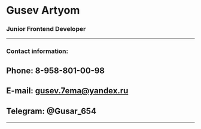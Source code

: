 # **Gusev Artyom**
### **Junior Frontend Developer**
*******
### **Contact information:**
**Phone:** 8-958-801-00-98
-----
**E-mail:** gusev.7ema@yandex.ru
-----
**Telegram:** @Gusar_654
-----
*******
